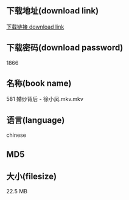 ## 下载地址(download link)
[下载链接 download link](https://voluble-croquembouche-d321dc.netlify.app/?s=581+%E5%A9%9A%E7%BA%B1%E8%83%8C%E5%90%8E+-+%E5%BE%90%E5%B0%8F%E5%87%A4.mkv)

## 下载密码(download password)
1866

## 名称(book name)
581 婚纱背后 - 徐小凤.mkv.mkv

## 语言(language)
chinese

## MD5


## 大小(filesize)
22.5 MB
